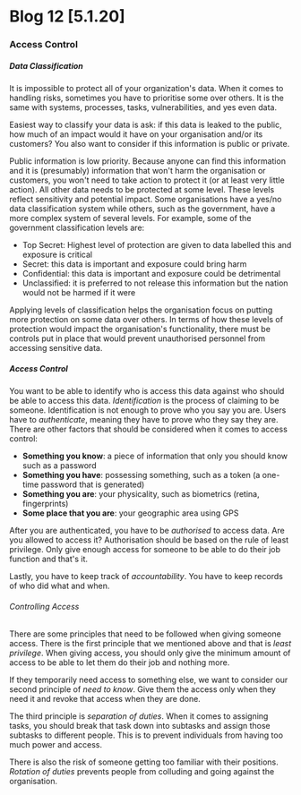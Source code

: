 
# Blog 12 [5.1.20]

### Access Control 

##### Data Classification

It is impossible to protect all of your organization's data. When it comes to handling risks, sometimes you have to prioritise some over others. It is the same with systems, processes, tasks, vulnerabilities, and yes even data. 

Easiest way to classify your data is ask: if this data is leaked to the public, how much of an impact would it have on your organisation and/or its customers? You also want to consider if this information is public or private.

Public information is low priority. Because anyone can find this information and it is (presumably) information that won't harm the organisation or customers, you won't need to take action to protect it (or at least very little action). All other data needs to be protected at some level. These levels reflect sensitivity and potential impact. Some organisations have a yes/no data classification system while others, such as the government, have a more complex system of several levels. For example, some of the government classification levels are:

- Top Secret: Highest level of protection are given to data labelled this and exposure is critical
- Secret: this data is important and exposure could bring harm
- Confidential: this data is important  and exposure could be detrimental
- Unclassified: it is preferred to not release this information but the nation would not be harmed if it were

Applying levels of classification helps the organisation focus on putting more protection on some data over others. In terms of how these levels of protection would impact the organisation's functionality, there must be controls put in place that would prevent unauthorised personnel from accessing sensitive data.

##### Access Control 

You want to be able to identify who is access this data against who should be able to access this data.  *Identification* is the process of claiming to be someone. Identification is not enough to prove who you say you are. Users have to *authenticate*, meaning they have to prove who they say they are. There are other factors that should be considered when it comes to access control:

- **Something you know**: a piece of information that only you should know such as a password
- **Something you have**: possessing something, such as a token (a one-time password that is generated)
- **Something you are**: your physicality, such as biometrics (retina, fingerprints)
- **Some place that you are**: your geographic area using GPS

After you are authenticated, you have to be *authorised* to access data. Are you allowed to access it? Authorisation should be based on the rule of least privilege. Only give enough access for someone to be able to do their job function and that's it.

Lastly, you have to keep track of *accountability*. You have to keep records of who did what and when.

###### Controlling Access

There are some principles that need to be followed when giving someone access. There is the first principle that we mentioned above and that is *least privilege*. When giving access, you should only give the minimum amount of access to be able to let them do their job and nothing more. 

If they temporarily need access to something else, we want to consider our second principle of *need to know*. Give them the access only when they need it and revoke that access when they are done.

The third principle is *separation of duties*. When it comes to assigning tasks, you should break that task down into subtasks and assign those subtasks to different people. This is to prevent individuals from having too much power and access.

There is also the risk of someone getting too familiar with their positions. *Rotation of duties* prevents people from colluding and going against the organisation.
